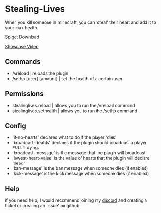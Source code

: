 # Stealing-Lives

When you kill someone in minecraft, you can 'steal' their heart and add it to your max health.

[Spigot Download](https://www.spigotmc.org/resources/stealing-lives.95179/)

[Showcase Videp](https://youtu.be/SA-Cln09tqI)

## Commands

- /vreload | reloads the plugin
- /sethp [user] [amount] | set the health of a certain user

## Permissions

- stealinglives.reload | allows you to run the /vreload command
- stealinglives.sethealth | allows you to run the /sethp command

## Config

- 'if-no-hearts' declares what to do if the player 'dies'
- 'broadcast-deahts' declares if the plugin should broadcast a player FULLY dying.
- 'broadcast-message' is the message that the plugin will broadcast
- 'lowest-heart-value' is the value of hearts that the plugin will declare 'dead'
- 'ban-message' is the ban message when someone dies (if enabled)
- 'kick-message' is the kick message when someone dies (if enabled)

## Help

if you need help, I would recommend joining my [discord](https://discord.gg/E3qwNDDKDu) and creating a ticket or creating an 'issue' on github.
